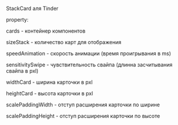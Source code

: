 StackCard аля Tinder

property: 

cards - контейнер компонентов

sizeStack - количество карт для отображения

speedAnimation - скорость анимации (время проигрывания в ms)

sensitivitySwipe - чувствительность свайпа (длинна засчитывания свайпа в pxl)

widthCard - ширина карточки в pxl

heightCard - высота карточки в pxl

scalePaddingWidth - отступ расширения карточки по ширине

scalePaddingHeight - отступ расширения карточки по высоте
